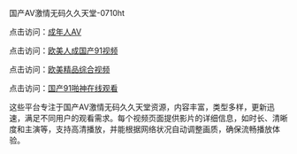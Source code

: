 国产AV激情无码久久天堂-0710ht

点击访问：<a href="https://heiliaoe8ajia.pages.dev">成年人AV</a>

点击访问：<a href="https://heiliaozj3tjd.pages.dev">欧美人成国产91视频</a>

点击访问：<a href="https://heiliaoxqkkct.pages.dev">欧美精品综合视频</a>

点击访问：<a href="https://heiliaoxwd5i8.pages.dev">国产91啪神在线观看</a>

这些平台专注于国产AV激情无码久久天堂资源，内容丰富，类型多样，更新迅速，满足不同用户的观看需求。每个视频页面提供影片的详细信息，如时长、清晰度和主演等，支持高清播放，并能根据网络状况自动调整画质，确保流畅播放体验。

<span style="display:none;">[Canonical link](）</span>
